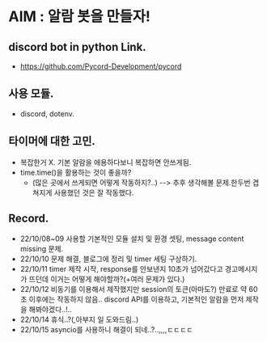 # AIM : 알람 봇을 만들자!

## discord bot in python Link.

-   https://github.com/Pycord-Development/pycord

## 사용 모듈.

-   discord, dotenv.

## 타이머에 대한 고민.

-   복잡한거 X. 기본 알람을 애용하다보니 복잡하면 안쓰게됨.
-   time.time()을 활용하는 것이 좋을까?
    -   (많은 곳에서 쓰게되면 어떻게 작동하지?..) --> 추후 생각해볼 문제.한두번 겹쳐지게 사용했던 것은 잘 작동했다.

## Record.

-   22/10/08~09 사용할 기본적인 모듈 설치 및 환경 셋팅, message content missing 문제.
-   22/10/10 문제 해결, 블로그에 정리 및 timer 세팅 구상하기.
-   22/10/11 timer 제작 시작, response를 안보낸지 10초가 넘어갔다고 경고메시지가 뜨던데 이거는 어떻게 해야할까?(+여러 문제가 있다.)
-   22/10/12 비동기를 이용해서 제작했지만 session의 토큰(아마도?) 만료로 약 60초 이후에는 작동하지 않음.. discord API를 이용하고, 기본적인 알람을 먼저 제작을 해봐야겠다..!..
-   22/10/14 휴식..?(,아부지 일 도와드림..)
-   22/10/15 asyncio를 사용하니 해결이 되네..?..,,,,ㄷㄷㄷㄷ
